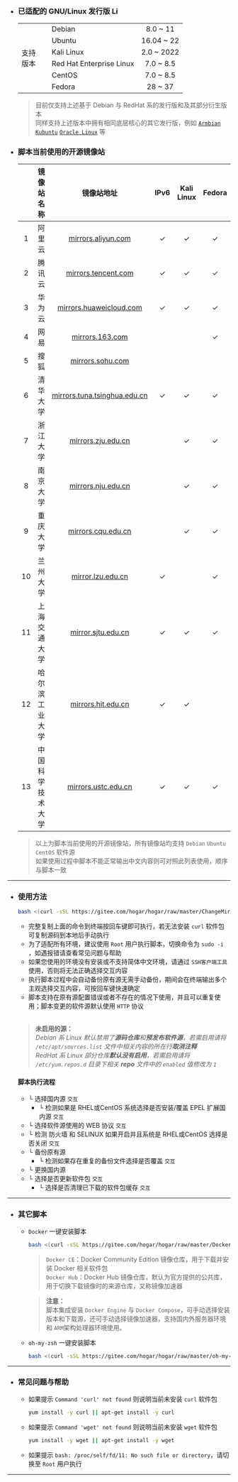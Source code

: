 - ### 已适配的 GNU/Linux 发行版 <img src="./docs/img/icon/linux.svg" width="16" height="16" alt="Linux Logo"/>

  <table>
  <tr>
      <td rowspan="7"> 支持<br/>版本<br/>
  </tr>
  <tr>
      <td><a href="https://www.debian.org"><img src="./docs/img/icon/debian.svg" width="16" height="16"/></a>&nbsp;Debian</td>
      <td align="center">8.0 ~ 11</td>
  </tr>
  <tr>
      <td><a href="https://cn.ubuntu.com"><img src="./docs/img/icon/ubuntu.svg" width="16" height="16"/></a>&nbsp;Ubuntu</td>
      <td align="center">16.04 ~ 22</td>
  </tr>
  <tr>
      <td><a href="https://www.kali.org"><img src="./docs/img/icon/kali.svg" width="16" height="16"/></a>&nbsp;Kali Linux</td>
      <td align="center">2.0 ~ 2022</td>
  </tr>
  <tr>
      <td><a href="https://access.redhat.com/products/red-hat-enterprise-linux"><img src="./docs/img/icon/redhat.svg" width="16" height="16"/></a>&nbsp;Red Hat Enterprise Linux</td>
      <td align="center">7.0 ~ 8.5</td>
  </tr>
  <tr>
      <td><a href="https://www.centos.org"><img src="./docs/img/icon/centos.svg" width="16" height="16"/></a>&nbsp;CentOS</td>
      <td align="center">7.0 ~ 8.5</td>
  </tr>
  <tr>
      <td><a href="https://getfedora.org/zh_Hans_CN"><img src="./docs/img/icon/fedora.ico" width="16" height="16"/></a>&nbsp;Fedora</td>
      <td align="center">28 ~ 37</td>
  </tr>
  </table>

  > 目前仅支持上述基于 Debian 与 RedHat 系的发行版和及其部分衍生版本 \
  > 同样支持上述版本中拥有相同底层核心的其它发行版，例如 [`Armbian`](https://www.armbian.com) [`Kubuntu`](https://kubuntu.org) [`Oracle Linux`](https://www.oracle.com/cn/linux) 等

- ### 脚本当前使用的开源镜像站

  | | 镜像站名称 | 镜像站地址 | IPv6 | Kali Linux | Fedora | EPEL |
  | :------: | :------: | :------: | :------: | :------: | :------: | :------: |
  | 1 | 阿里云 | [mirrors.aliyun.com](https://developer.aliyun.com/special/mirrors/notice) | ✓ | ✓ | ✓ | ✓ |
  | 2 | 腾讯云 | [mirrors.tencent.com](https://mirrors.tencent.com) | ✓ | ✓ | ✓ | ✓ |
  | 3 | 华为云 | [mirrors.huaweicloud.com](https://mirrors.huaweicloud.com) | ✓ | ✓ | ✓ | ✓ |
  | 4 | 网易 | [mirrors.163.com](https://mirrors.163.com) |  |  | ✓ |  |
  | 5 | 搜狐 | [mirrors.sohu.com](https://mirrors.sohu.com) |  |  |  |  |
  | 6 | 清华大学 | [mirrors.tuna.tsinghua.edu.cn](https://mirrors.tuna.tsinghua.edu.cn) | ✓ | ✓ | ✓ | ✓ |
  | 7 | 浙江大学 | [mirrors.zju.edu.cn](https://mirrors.zju.edu.cn) |  | ✓ | ✓ | ✓ |
  | 8 | 南京大学 | [mirrors.nju.edu.cn](https://mirrors.nju.edu.cn) |  | ✓ | ✓ | ✓ |
  | 9 | 重庆大学 | [mirrors.cqu.edu.cn](https://mirrors.cqu.edu.cn) |  | ✓ | ✓ | ✓ |
  | 10 | 兰州大学 | [mirror.lzu.edu.cn](https://mirror.lzu.edu.cn) | ✓ |  | ✓ | ✓ |
  | 11 | 上海交通大学 | [mirror.sjtu.edu.cn](https://mirror.sjtu.edu.cn) | ✓ | ✓ | ✓ | ✓ |
  | 12 | 哈尔滨工业大学 | [mirrors.hit.edu.cn](https://mirrors.hit.edu.cn) | ✓ | ✓ |  | ✓ |
  | 13 | 中国科学技术大学 | [mirrors.ustc.edu.cn](https://mirrors.ustc.edu.cn) | ✓ | ✓ | ✓ | ✓ |

  > 以上为脚本当前使用的开源镜像站，所有镜像站均支持 `Debian` `Ubuntu` `CentOS` 软件源\
  > 如果使用过程中脚本不能正常输出中文内容则可对照此列表使用，顺序与脚本一致



***

- ### 使用方法

  ```bash
  bash <(curl -sSL https://gitee.com/hogar/hogar/raw/master/ChangeMirrors.sh)
  ```

  - 完整复制上面的命令到终端按回车键即可执行，若无法安装 `curl` 软件包可复制源码到本地后手动执行
  - 为了适配所有环境，建议使用 `Root` 用户执行脚本，切换命令为 `sudo -i` ，如遇报错请查看常见问题与帮助
  - 如果您使用的环境没有安装或不支持简体中文环境，请通过 `SSH客户端工具` 使用，否则将无法正确选择交互内容
  - 执行脚本过程中会自动备份原有源无需手动备份，期间会在终端输出多个主观选择交互内容，可按回车键快速确定
  - 脚本支持在原有源配置错误或者不存在的情况下使用，并且可以重复使用；脚本变更的软件源默认使用 `HTTP` 协议

  </br>

  > __未启用的源：__\
  > _Debian 系 Linux 默认禁用了**源码仓库**和**预发布软件源**，若需启用请将 `/etc/apt/sources.list` 文件中相关内容的所在行**取消注释**_\
  > _RedHat 系 Linux 部分仓库**默认没有启用**，若需启用请将 `/etc/yum.repos.d` 目录下相关 **repo** 文件中的 `enabled` 值修改为 `1`_

  #### 脚本执行流程

  - └ 选择国内源 `交互`
    - └ 检测如果是 RHEL或CentOS 系统选择是否安装/覆盖 EPEL 扩展国内源 `交互`
  - └ 选择软件源使用的 WEB 协议 `交互`
  - └ 检测 防火墙 和 SELINUX 如果开启并且系统是 RHEL或CentOS 选择是否关闭 `交互`
  - └ 备份原有源
    - └ 检测如果存在重复的备份文件选择是否覆盖 `交互`
  - └ 更换国内源
  - └ 选择是否更新软件包 `交互`
    - └ 选择是否清理已下载的软件包缓存 `交互`

***

- ### 其它脚本

  - `Docker` 一键安装脚本

    ```bash
    bash <(curl -sSL https://gitee.com/hogar/hogar/raw/master/DockerInstallation.sh)
    ```

    > `Docker CE`：Docker Community Edition 镜像仓库，用于下载并安装 Docker 相关软件包\
    > `Docker Hub`：Docker Hub 镜像仓库，默认为官方提供的公共库，用于切换下载镜像时的来源仓库，又称镜像加速器

    > __注意：__\
    > 脚本集成安装 `Docker Engine` 与 `Docker Compose`，可手动选择安装版本和下载源，还可手动选择镜像加速器，支持国内外服务器环境和 `ARM`架构处理器环境使用。

  - `oh-my-zsh` 一键安装脚本

    ```bash
    bash <(curl -sSL https://gitee.com/hogar/hogar/raw/master/oh-my-zsh-install.sh)
    ```


***

- ### 常见问题与帮助

  - 如果提示 `Command 'curl' not found` 则说明当前未安装 `curl` 软件包

    ```bash
    yum install -y curl || apt-get install -y curl
    ```

  - 如果提示 `Command 'wget' not found` 则说明当前未安装 `wget` 软件包

    ```bash
    yum install -y wget || apt-get install -y wget
    ```

  - 如果提示 `bash: /proc/self/fd/11: No such file or directory`，请切换至 `Root` 用户执行

***